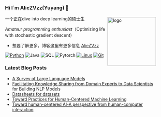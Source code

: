 ### Hi I`m AlieZVzz(Yuyang) 👋

<img src="https://github-readme-stats.vercel.app/api?username=aliezvzz&show_icons=true" alt="logo" height="160" align="right" style="margin: 5px; margin-bottom: 20px;" />

一个正在dive into deep learning的硕士生 


*Amateur programming enthusiast*（Optimizing life with stochastic gradient descent）

- 想要了解更多，博客这里有更多信息 [AlieZVzz](https://aliezvzz.github.io/)


[![Python](https://img.shields.io/badge/-Python-3776AB?style=flat-square&logo=python&logoColor=ffffff)](https://www.python.org/)
![Java](https://img.shields.io/badge/-Java-007396?style=flat-square&logo=java&logoColor=ffffff)
![SQL](https://img.shields.io/badge/-MySQL-007396?style=flat-square&logo=MYSQL&logoColor=ffffff)
![Pytorch](https://img.shields.io/badge/-Pytorch-e94a2d?style=flat-square&logo=pytorch&logoColor=ffffff)
[![Linux](https://img.shields.io/badge/-Linux-333333?style=flat-square&logo=linux&logoColor=white)](https://www.linuxfoundation.org/)
[![Git](https://img.shields.io/badge/-Git-f05032?style=flat-square&logo=git&logoColor=white)](https://git-scm.com/)


### Latest Blog Posts
 
<!-- BLOG-POST-LIST:START -->
- [A Survey of Large Language Models](https://aliezvzz.github.io/A-Survey-of-Large-Language-Models/)
- [Facilitating Knowledge Sharing from Domain Experts to Data Scientists for Building NLP Models](https://aliezvzz.github.io/Facilitating-Knowledge-Sharing/)
- [Datasheets for datasets](https://aliezvzz.github.io/Datasheets-for-datasets.pdf/)
- [Toward Practices for Human-Centered Machine Learning](https://aliezvzz.github.io/Toward-Practices-for-Human-Centered-Machine-Learning/)
- [Toward human-centered AI-A perspective from human-computer interaction](https://aliezvzz.github.io/Toward-human-centered-AI-A-perspective-from-human-computer-interaction/)
<!-- BLOG-POST-LIST:END -->
